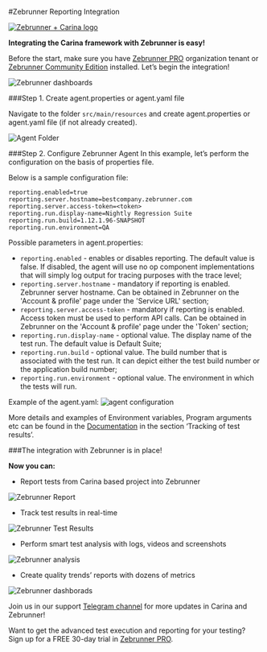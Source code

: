 #Zebrunner Reporting Integration

[![Zebrunner + Carina logo](../img/carinaPlusZebrunner.png)](https://zebrunner.com/)

**Integrating the Carina framework with Zebrunner is easy!**

Before the start, make sure you have [Zebrunner PRO](https://zebrunner.com/) organization tenant or [Zebrunner Community Edition](https://github.com/zebrunner/community-edition) installed.
Let’s begin the integration!

![Zebrunner dashboards](../img/zebrDashboards.jpg)

###Step 1. Create agent.properties or agent.yaml file

Navigate to the folder `src/main/resources` and create agent.properties or agent.yaml file (if not already created).

![Agent Folder](../img/agentFolder.png)

###Step 2. Configure Zebrunner Agent
In this example, let’s perform the configuration on the basis of properties file.

Below is a sample configuration file:

```
reporting.enabled=true
reporting.server.hostname=bestcompany.zebrunner.com
reporting.server.access-token=<token>
reporting.run.display-name=Nightly Regression Suite
reporting.run.build=1.12.1.96-SNAPSHOT
reporting.run.environment=QA
```
Possible parameters in agent.properties:

- `reporting.enabled` - enables or disables reporting. The default value is false. If disabled, the agent will use no op component implementations that will simply log output for tracing purposes with the trace level;
- `reporting.server.hostname` - mandatory if reporting is enabled. Zebrunner server hostname. Can be obtained in Zebrunner on the 'Account & profile' page under the 'Service URL' section;
- `reporting.server.access-token` - mandatory if reporting is enabled. Access token must be used to perform API calls. Can be obtained in Zebrunner on the 'Account & profile' page under the 'Token' section;
- `reporting.run.display-name` - optional value. The display name of the test run. The default value is Default Suite;
- `reporting.run.build` - optional value. The build number that is associated with the test run. It can depict either the test build number or the application build number;
- `reporting.run.environment` - optional value. The environment in which the tests will run.

Example of the agent.yaml:
![agent configuration](../img/agentConfiguration.png)

More details and examples of Environment variables, Program arguments etc can be found in the 
[Documentation](https://zebrunner.com/documentation/agents/testng) in the section ‘Tracking of test results’. 

###The integration with Zebrunner is in place!

**Now you can:**

* Report tests from Carina based project into Zebrunner

![Zebrunner Report](../img/report_tests_to_Zebrunner.png)

* Track test results in real-time

![Zebrunner Test Results](../img/track_test_results.png)

* Perform smart test analysis with logs, videos and screenshots

![Zebrunner analysis](../img/perform_smart_analysis.png)
  
* Create quality trends’ reports with dozens of metrics

![Zebrunner dashborads](../img/zebrDashboards.jpg)

Join us in our support [Telegram channel](https://t.me/zebrunner)
for more updates in Carina and Zebrunner!

Want to get the advanced test execution and reporting for your testing? Sign up for a FREE 30-day trial in
[Zebrunner PRO](https://zebrunner.com/).
